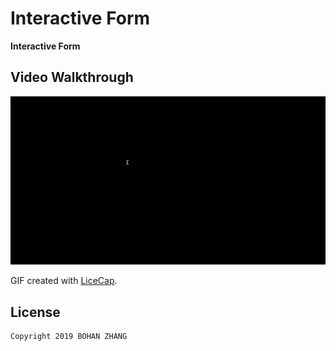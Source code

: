 # Interactive Form

**Interactive Form** 

## Video Walkthrough

<img src='https://github.com/allan9595/interactive-form-v1-treehouseTech/blob/master/form-validation.gif' title='Video Walkthrough' width='' alt='Video Walkthrough' />

GIF created with [LiceCap](http://www.cockos.com/licecap/).


## License

    Copyright 2019 BOHAN ZHANG

